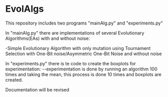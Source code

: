 # EvolAlgs
This repository includes two programs "mainAlg.py" and "experiments.py" 

In "mainAlg.py" there are implementations of several Evolutionary Algorithms(EAs) with and without noise:

-Simple Evolutionary Algorithm with only mutation using Tournament Selection with One-Bit noise/Asymmetric One-Bit Noise and without noise

In "experiments.py" there is te code to create the boxplots for experimentation:
--experimentation is done by running an algorithm 100 times and taking the mean, this process is done 10 times and boxplots are created.

Documentation will be revised
